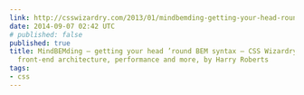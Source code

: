 ```yaml
---
link: http://csswizardry.com/2013/01/mindbemding-getting-your-head-round-bem-syntax/
date: 2014-09-07 02:42 UTC
# published: false
published: true
title: MindBEMding – getting your head ’round BEM syntax – CSS Wizardry – CSS, OOCSS,
  front-end architecture, performance and more, by Harry Roberts
tags:
- css
---
```




